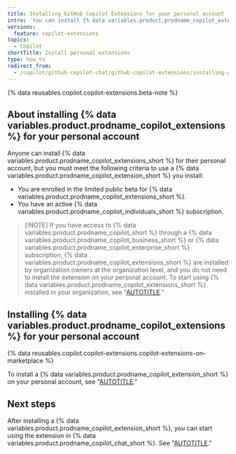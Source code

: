 ```yaml
---
title: Installing GitHub Copilot Extensions for your personal account
intro: 'You can install {% data variables.product.prodname_copilot_extensions %} for your personal account from {% data variables.product.prodname_marketplace %}.'
versions:
  feature: copilot-extensions
topics:
  - Copilot
shortTitle: Install personal extensions
type: how_to
redirect_from:
  - /copilot/github-copilot-chat/github-copilot-extensions/installing-github-copilot-extensions-for-your-personal-account
---
```


{% data reusables.copilot.copilot-extensions.beta-note %}

## About installing {% data variables.product.prodname_copilot_extensions %} for your personal account

Anyone can install {% data variables.product.prodname_copilot_extensions_short %} for their personal account, but you must meet the following criteria to use a {% data variables.product.prodname_copilot_extension_short %} you install:

* You are enrolled in the limited public beta for {% data variables.product.prodname_copilot_extensions_short %}.
* You have an active {% data variables.product.prodname_copilot_individuals_short %} subscription.

> [!NOTE] If you have access to {% data variables.product.prodname_copilot_short %} through a {% data variables.product.prodname_copilot_business_short %} or {% data variables.product.prodname_copilot_enterprise_short %} subscription, {% data variables.product.prodname_copilot_extensions_short %} are installed by organization owners at the organization level, and you do not need to install the extension on your personal account. To start using {% data variables.product.prodname_copilot_extensions_short %} installed in your organization, see "[AUTOTITLE](/copilot/github-copilot-chat/github-copilot-extensions/using-github-copilot-extensions)."

## Installing {% data variables.product.prodname_copilot_extensions %} for your personal account

{% data reusables.copilot.copilot-extensions.copilot-extensions-on-marketplace %}

To install a {% data variables.product.prodname_copilot_extension_short %} on your personal account, see "[AUTOTITLE](/apps/using-github-apps/installing-a-github-app-from-github-marketplace-for-your-personal-account#installing-a-github-app-in-your-personal-account)."

## Next steps

After installing a {% data variables.product.prodname_copilot_extension_short %}, you can start using the extension in {% data variables.product.prodname_copilot_chat_short %}. See "[AUTOTITLE](/copilot/github-copilot-chat/github-copilot-extensions/using-github-copilot-extensions)."

